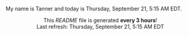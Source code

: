 My name is Tanner and today is Thursday, September 21, 5:15 AM EDT.

<p align="center">This <i>README</i> file is generated <b>every 3 hours</b>!</br>Last refresh: Thursday, September 21, 5:15 AM EDT<br /></p>
